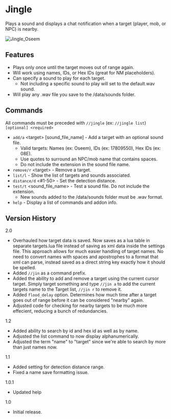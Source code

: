 # Jingle #

Plays a sound and displays a chat notification when a target (player, mob, or NPC) is nearby.  

![Jingle_Oseem](https://github.com/iLVL-Key/FFXI/assets/101156258/5ed6b45b-e798-4e1e-92dc-27d7490fcca1)

## Features ##
 - Plays only once until the target moves out of range again.
 - Will work using names, IDs, or Hex IDs (great for NM placeholders).
 - Can specify a sound to play for each target.
   - Not including a specific sound to play will set to the default.wav sound.
 - Will play any .wav file you save to the /data/sounds folder.
  
## Commands ##
All commands must be preceded with `//jingle`   (ex: `//jingle list`)  
`[optional] <required>`
 - `add/a` \<target> \[sound_file_name] - Add a target with an optional sound file.
   - Valid targets: Names (ex: Oseem), IDs (ex: 17809550), Hex IDs (ex: 08E).
   - Use quotes to surround an NPC/mob name that contains spaces.
   - Do not include the extension in the sound file name.
 - `remove/r` \<target> - Remove a target.
 - `list/l` - Show the list of targets and sounds associated.
 - `distance/d` <#1-50> - Set the detection distance.
 - `test/t` \<sound_file_name> - Test a sound file. Do not include the extension.
   - New sounds added to the /data/sounds folder must be .wav format.
 - `help` - Display a list of commands and addon info.

## Version History ##

2.0
- Overhauled how target data is saved. Now saves as a lua table in separate targets.lua file instead of saving as xml data inside the settings file. This approach allows for much easier handling of target names. No need to convert names with spaces and apostrophes to a format that xml can parse, instead saved as a direct string key exactly how it should be spelled.
- Added `//jin` as a command prefix.
- Added the ability to add and remove a target using the current cursor target. Simply target something and type `//jin a` to add the current targets name to the Target list, `//jin r` to remove it.
- Added `flood_delay` option. Determines how much time after a target goes out of range before it can be considered "nearby" again.
- Adjusted code for checking for nearby targets to be much more effecient, reducing a bunch of redundancies.

1.2
- Added ability to search by id and hex id as well as by name.
- Adjusted the list command to now display alphanumerically.
- Adjusted the term "name" to "target" since we're able to search by more than just names now.

1.1
- Added setting for detection distance range.
- Fixed a name save formatting issue.

1.0.1
- Updated help

1.0
- Initial release.
